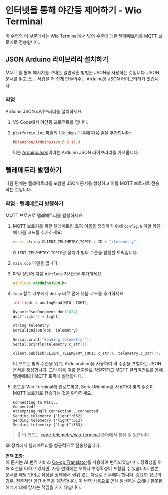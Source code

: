 <!--
CO_OP_TRANSLATOR_METADATA:
{
  "original_hash": "4bcc29fe2b65e56eada83d2476279227",
  "translation_date": "2025-08-24T23:08:55+00:00",
  "source_file": "1-getting-started/lessons/4-connect-internet/wio-terminal-telemetry.md",
  "language_code": "ko"
}
-->
# 인터넷을 통해 야간등 제어하기 - Wio Terminal

이 수업의 이 부분에서는 Wio Terminal에서 빛의 수준에 대한 텔레메트리를 MQTT 브로커로 전송합니다.

## JSON Arduino 라이브러리 설치하기

MQTT를 통해 메시지를 보내는 일반적인 방법은 JSON을 사용하는 것입니다. JSON 문서를 읽고 쓰는 작업을 더 쉽게 만들어주는 Arduino용 JSON 라이브러리가 있습니다.

### 작업

Arduino JSON 라이브러리를 설치하세요.

1. VS Code에서 야간등 프로젝트를 엽니다.

1. `platformio.ini` 파일의 `lib_deps` 목록에 다음 줄을 추가합니다:

    ```ini
    bblanchon/ArduinoJson @ 6.17.3
    ```

    이는 [ArduinoJson](https://arduinojson.org)이라는 Arduino JSON 라이브러리를 가져옵니다.

## 텔레메트리 발행하기

다음 단계는 텔레메트리를 포함한 JSON 문서를 생성하고 이를 MQTT 브로커로 전송하는 것입니다.

### 작업 - 텔레메트리 발행하기

MQTT 브로커로 텔레메트리를 발행하세요.

1. MQTT 브로커를 위한 텔레메트리 토픽 이름을 정의하기 위해 `config.h` 파일 하단에 다음 코드를 추가하세요:

    ```cpp
    const string CLIENT_TELEMETRY_TOPIC = ID + "/telemetry";
    ```

    `CLIENT_TELEMETRY_TOPIC`은 장치가 빛의 수준을 발행할 토픽입니다.

1. `main.cpp` 파일을 엽니다.

1. 파일 상단에 다음 `#include` 지시문을 추가하세요:

    ```cpp
    #include <ArduinoJSON.h>
    ```

1. `loop` 함수 내부에서 `delay` 바로 전에 다음 코드를 추가하세요:

    ```cpp
    int light = analogRead(WIO_LIGHT);

    DynamicJsonDocument doc(1024);
    doc["light"] = light;

    string telemetry;
    serializeJson(doc, telemetry);

    Serial.print("Sending telemetry ");
    Serial.println(telemetry.c_str());

    client.publish(CLIENT_TELEMETRY_TOPIC.c_str(), telemetry.c_str());
    ```

    이 코드는 빛의 수준을 읽고, ArduinoJson을 사용하여 이 수준을 포함하는 JSON 문서를 생성합니다. 그런 다음 이를 문자열로 직렬화하고 MQTT 클라이언트를 통해 텔레메트리 MQTT 토픽에 발행합니다.

1. 코드를 Wio Terminal에 업로드하고, Serial Monitor를 사용하여 빛의 수준이 MQTT 브로커로 전송되는 것을 확인하세요.

    ```output
    Connecting to WiFi..
    Connected!
    Attempting MQTT connection...connected
    Sending telemetry {"light":652}
    Sending telemetry {"light":612}
    Sending telemetry {"light":583}
    ```

> 💁 이 코드는 [code-telemetry/wio-terminal](../../../../../1-getting-started/lessons/4-connect-internet/code-telemetry/wio-terminal) 폴더에서 찾을 수 있습니다.

😀 장치에서 텔레메트리를 성공적으로 전송했습니다.

**면책 조항**:  
이 문서는 AI 번역 서비스 [Co-op Translator](https://github.com/Azure/co-op-translator)를 사용하여 번역되었습니다. 정확성을 위해 최선을 다하고 있지만, 자동 번역에는 오류나 부정확성이 포함될 수 있습니다. 원본 문서를 해당 언어로 작성된 상태에서 권위 있는 자료로 간주해야 합니다. 중요한 정보의 경우, 전문적인 인간 번역을 권장합니다. 이 번역 사용으로 인해 발생하는 오해나 잘못된 해석에 대해 당사는 책임을 지지 않습니다.